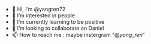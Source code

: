 - 👋 Hi, I’m @yangren72
- 👀 I’m interested in people
- 🌱 I’m currently learning to be positive
- 💞️ I’m looking to collaborate on Daniel
- 📫 How to reach me : maybe instergram "@_yang_ren_"

<!---
yangren72/yangren72 is a ✨ special ✨ repository because its `README.md` (this file) appears on your GitHub profile.
You can click the Preview link to take a look at your changes.
--->
